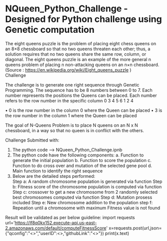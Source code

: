 # NQueen_Python_Challenge - Designed for Python challenge using Genetic computation 

The eight queens puzzle is the problem of placing eight chess queens on an 8×8 chessboard so that no two queens threaten each other; thus, a solution requires that no two queens share the same row, column, or diagonal. The eight queens puzzle is an example of the more general n queens problem of placing n non-attacking queens on an n×n chessboard. (Source : https://en.wikipedia.org/wiki/Eight_queens_puzzle )  
Challenge

The challenge is to generate one right sequence through Genetic Programming. The sequence has to be 8 numbers between 0 to 7. Each number represents the positions the Queens can be placed. Each number refers to the row number in the specific column
0	3	4	5	6	1	2	4

•	0 is the row number in the column 0 where the Queen can be placed
•	3 is the row number in the column 1 where the Queen can be placed

The goal of N-Queens Problem is to place N queens on an N x N chessboard, in a way so that no queen is in conflict with the others.

Challenge Submitted with:
1.	The python code --> NQueen_Python_Challenge.ipnb
2.	The python code have the following components:
      a.	Function to generate the initial population
      b.	Function to score the population
      c.	Function to do cross over and mutation of the selected gene pool
      d.	Main function to identify the right sequence
3. Below are the detailed steps performed:       
      Step a: A random chromosome population is generated via function
      Step b: Fitness score of the chromosome population is computed via function
      Step c: crossover to get a new chromosome from 2 randomly selected best chromosomes computed via function
      Step d: Mutation prosess included
      Step e: New chromosome addition to the population
      step f: Repeation until a chromosome with maximum Fitness value is not found
      

Result will be validated as per below guideline:
import requests
url='https://lf8q0kx152.execute-api.us-east-2.amazonaws.com/default/computeFitnessScore'
x=requests.post(url,json={"qconfig":"<<config parameters>>","userID":<<emp id>>,"githubLink":"<<git hub link>>"})
print(x.text)

